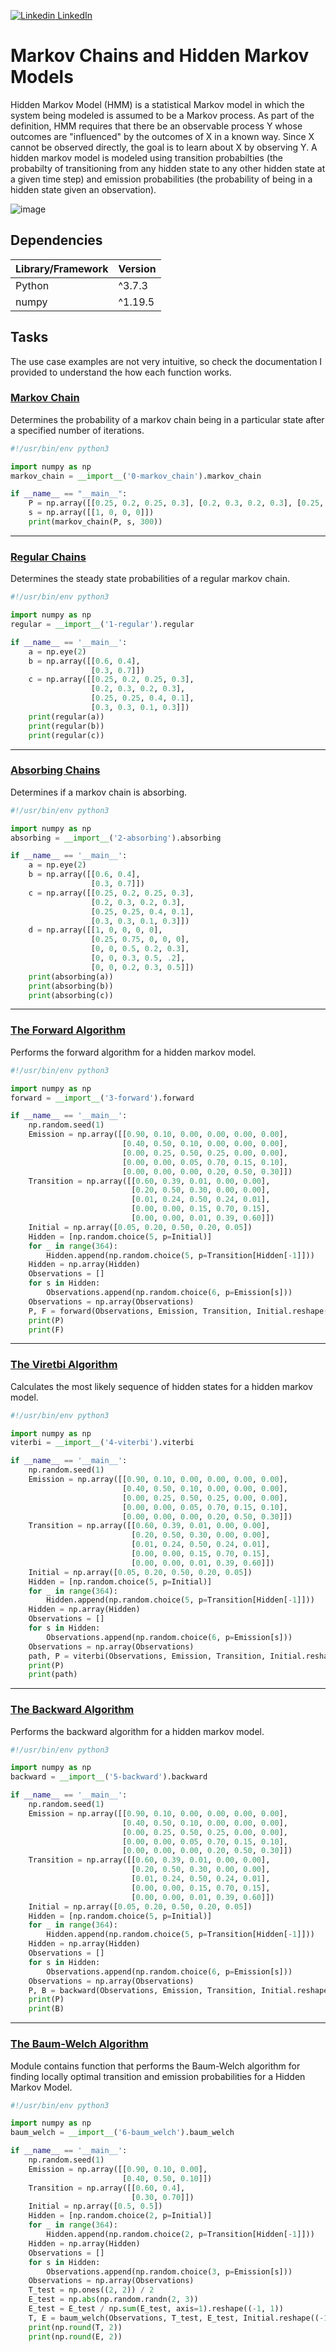 [![Linkedin](https://i.stack.imgur.com/gVE0j.png) LinkedIn](https://www.linkedin.com/in/AnthonyArmoursProfile)

# Markov Chains and Hidden Markov Models
Hidden Markov Model (HMM) is a statistical Markov model in which the system being modeled is assumed to be a Markov process. As part of the definition, HMM requires that there be an observable process Y whose outcomes are "influenced" by the outcomes of X in a known way. Since X cannot be observed directly, the goal is to learn about X by observing Y. A hidden markov model is modeled using transition probabilties (the probabilty of transitioning from any hidden state to any other hidden state at a given time step) and emission probabilities (the probability of being in a hidden state given an observation).

![image](https://github.com/AnthonyArmour/holbertonschool-machine_learning/blob/master/unsupervised_learning/0x02-hmm/images/hmm.png)


## Dependencies
| Library/Framework  | Version |
| ------------------ | ------- |
| Python             | ^3.7.3  |
| numpy              | ^1.19.5 |

## Tasks
The use case examples are not very intuitive, so check the documentation I provided to understand the how each function works.

### [Markov Chain](https://github.com/AnthonyArmour/holbertonschool-machine_learning/blob/master/unsupervised_learning/0x02-hmm/0-markov_chain.py "Markov Chain")
Determines the probability of a markov chain being in a particular state after a specified number of iterations.
``` python
#!/usr/bin/env python3

import numpy as np
markov_chain = __import__('0-markov_chain').markov_chain

if __name__ == "__main__":
    P = np.array([[0.25, 0.2, 0.25, 0.3], [0.2, 0.3, 0.2, 0.3], [0.25, 0.25, 0.4, 0.1], [0.3, 0.3, 0.1, 0.3]])
    s = np.array([[1, 0, 0, 0]])
    print(markov_chain(P, s, 300))
```
---

### [Regular Chains](https://github.com/AnthonyArmour/holbertonschool-machine_learning/blob/master/unsupervised_learning/0x02-hmm/1-regular.py "Regular Chains")
Determines the steady state probabilities of a regular markov chain.
``` python
#!/usr/bin/env python3

import numpy as np
regular = __import__('1-regular').regular

if __name__ == '__main__':
    a = np.eye(2)
    b = np.array([[0.6, 0.4],
                  [0.3, 0.7]])
    c = np.array([[0.25, 0.2, 0.25, 0.3],
                  [0.2, 0.3, 0.2, 0.3],
                  [0.25, 0.25, 0.4, 0.1],
                  [0.3, 0.3, 0.1, 0.3]])
    print(regular(a))
    print(regular(b))
    print(regular(c))
```
---

### [Absorbing Chains](https://github.com/AnthonyArmour/holbertonschool-machine_learning/blob/master/unsupervised_learning/0x02-hmm/2-absorbing.py "Absorbing Chains")
Determines if a markov chain is absorbing.
``` python
#!/usr/bin/env python3

import numpy as np
absorbing = __import__('2-absorbing').absorbing

if __name__ == '__main__':
    a = np.eye(2)
    b = np.array([[0.6, 0.4],
                  [0.3, 0.7]])
    c = np.array([[0.25, 0.2, 0.25, 0.3],
                  [0.2, 0.3, 0.2, 0.3],
                  [0.25, 0.25, 0.4, 0.1],
                  [0.3, 0.3, 0.1, 0.3]])
    d = np.array([[1, 0, 0, 0, 0],
                  [0.25, 0.75, 0, 0, 0],
                  [0, 0, 0.5, 0.2, 0.3],
                  [0, 0, 0.3, 0.5, .2],
                  [0, 0, 0.2, 0.3, 0.5]])
    print(absorbing(a))
    print(absorbing(b))
    print(absorbing(c))
```
---

### [The Forward Algorithm](https://github.com/AnthonyArmour/holbertonschool-machine_learning/blob/master/unsupervised_learning/0x02-hmm/3-forward.py "The Forward Algorithm")
Performs the forward algorithm for a hidden markov model.
``` python
#!/usr/bin/env python3

import numpy as np
forward = __import__('3-forward').forward

if __name__ == '__main__':
    np.random.seed(1)
    Emission = np.array([[0.90, 0.10, 0.00, 0.00, 0.00, 0.00],
                         [0.40, 0.50, 0.10, 0.00, 0.00, 0.00],
                         [0.00, 0.25, 0.50, 0.25, 0.00, 0.00],
                         [0.00, 0.00, 0.05, 0.70, 0.15, 0.10],
                         [0.00, 0.00, 0.00, 0.20, 0.50, 0.30]])
    Transition = np.array([[0.60, 0.39, 0.01, 0.00, 0.00],
                           [0.20, 0.50, 0.30, 0.00, 0.00],
                           [0.01, 0.24, 0.50, 0.24, 0.01],
                           [0.00, 0.00, 0.15, 0.70, 0.15],
                           [0.00, 0.00, 0.01, 0.39, 0.60]])
    Initial = np.array([0.05, 0.20, 0.50, 0.20, 0.05])
    Hidden = [np.random.choice(5, p=Initial)]
    for _ in range(364):
        Hidden.append(np.random.choice(5, p=Transition[Hidden[-1]]))
    Hidden = np.array(Hidden)
    Observations = []
    for s in Hidden:
        Observations.append(np.random.choice(6, p=Emission[s]))
    Observations = np.array(Observations)
    P, F = forward(Observations, Emission, Transition, Initial.reshape((-1, 1)))
    print(P)
    print(F)
```
---

### [The Viretbi Algorithm](https://github.com/AnthonyArmour/holbertonschool-machine_learning/blob/master/unsupervised_learning/0x02-hmm/4-viterbi.py "The Viretbi Algorithm")
Calculates the most likely sequence of hidden states for a hidden markov model.
``` python
#!/usr/bin/env python3

import numpy as np
viterbi = __import__('4-viterbi').viterbi

if __name__ == '__main__':
    np.random.seed(1)
    Emission = np.array([[0.90, 0.10, 0.00, 0.00, 0.00, 0.00],
                         [0.40, 0.50, 0.10, 0.00, 0.00, 0.00],
                         [0.00, 0.25, 0.50, 0.25, 0.00, 0.00],
                         [0.00, 0.00, 0.05, 0.70, 0.15, 0.10],
                         [0.00, 0.00, 0.00, 0.20, 0.50, 0.30]])
    Transition = np.array([[0.60, 0.39, 0.01, 0.00, 0.00],
                           [0.20, 0.50, 0.30, 0.00, 0.00],
                           [0.01, 0.24, 0.50, 0.24, 0.01],
                           [0.00, 0.00, 0.15, 0.70, 0.15],
                           [0.00, 0.00, 0.01, 0.39, 0.60]])
    Initial = np.array([0.05, 0.20, 0.50, 0.20, 0.05])
    Hidden = [np.random.choice(5, p=Initial)]
    for _ in range(364):
        Hidden.append(np.random.choice(5, p=Transition[Hidden[-1]]))
    Hidden = np.array(Hidden)
    Observations = []
    for s in Hidden:
        Observations.append(np.random.choice(6, p=Emission[s]))
    Observations = np.array(Observations)
    path, P = viterbi(Observations, Emission, Transition, Initial.reshape((-1, 1)))
    print(P)
    print(path)
```
---

### [The Backward Algorithm](https://github.com/AnthonyArmour/holbertonschool-machine_learning/blob/master/unsupervised_learning/0x02-hmm/5-backward.py "The Backward Algorithm")
Performs the backward algorithm for a hidden markov model.
``` python
#!/usr/bin/env python3

import numpy as np
backward = __import__('5-backward').backward

if __name__ == '__main__':
    np.random.seed(1)
    Emission = np.array([[0.90, 0.10, 0.00, 0.00, 0.00, 0.00],
                         [0.40, 0.50, 0.10, 0.00, 0.00, 0.00],
                         [0.00, 0.25, 0.50, 0.25, 0.00, 0.00],
                         [0.00, 0.00, 0.05, 0.70, 0.15, 0.10],
                         [0.00, 0.00, 0.00, 0.20, 0.50, 0.30]])
    Transition = np.array([[0.60, 0.39, 0.01, 0.00, 0.00],
                           [0.20, 0.50, 0.30, 0.00, 0.00],
                           [0.01, 0.24, 0.50, 0.24, 0.01],
                           [0.00, 0.00, 0.15, 0.70, 0.15],
                           [0.00, 0.00, 0.01, 0.39, 0.60]])
    Initial = np.array([0.05, 0.20, 0.50, 0.20, 0.05])
    Hidden = [np.random.choice(5, p=Initial)]
    for _ in range(364):
        Hidden.append(np.random.choice(5, p=Transition[Hidden[-1]]))
    Hidden = np.array(Hidden)
    Observations = []
    for s in Hidden:
        Observations.append(np.random.choice(6, p=Emission[s]))
    Observations = np.array(Observations)
    P, B = backward(Observations, Emission, Transition, Initial.reshape((-1, 1)))
    print(P)
    print(B)
```
---

### [The Baum-Welch Algorithm](https://github.com/AnthonyArmour/holbertonschool-machine_learning/blob/master/unsupervised_learning/0x02-hmm/6-baum_welch.py "The Baum-Welch Algorithm")
Module contains function that performs the Baum-Welch algorithm for finding locally optimal transition and emission probabilities for a Hidden Markov Model.

``` python
#!/usr/bin/env python3

import numpy as np
baum_welch = __import__('6-baum_welch').baum_welch

if __name__ == '__main__':
    np.random.seed(1)
    Emission = np.array([[0.90, 0.10, 0.00],
                         [0.40, 0.50, 0.10]])
    Transition = np.array([[0.60, 0.4],
                           [0.30, 0.70]])
    Initial = np.array([0.5, 0.5])
    Hidden = [np.random.choice(2, p=Initial)]
    for _ in range(364):
        Hidden.append(np.random.choice(2, p=Transition[Hidden[-1]]))
    Hidden = np.array(Hidden)
    Observations = []
    for s in Hidden:
        Observations.append(np.random.choice(3, p=Emission[s]))
    Observations = np.array(Observations)
    T_test = np.ones((2, 2)) / 2
    E_test = np.abs(np.random.randn(2, 3))
    E_test = E_test / np.sum(E_test, axis=1).reshape((-1, 1))
    T, E = baum_welch(Observations, T_test, E_test, Initial.reshape((-1, 1)))
    print(np.round(T, 2))
    print(np.round(E, 2))
```